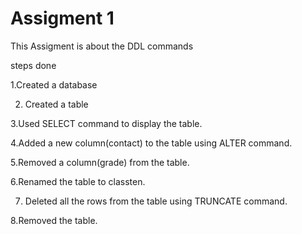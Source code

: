# Assigment 1

This Assigment is about the DDL commands

steps done

1.Created a database

2. Created a table
   
3.Used SELECT command to display the table.

4.Added a new column(contact) to the table using ALTER command.

5.Removed a  column(grade) from the table.

6.Renamed the table to classten.

7. Deleted all the rows from the table using TRUNCATE command.

8.Removed the table.

